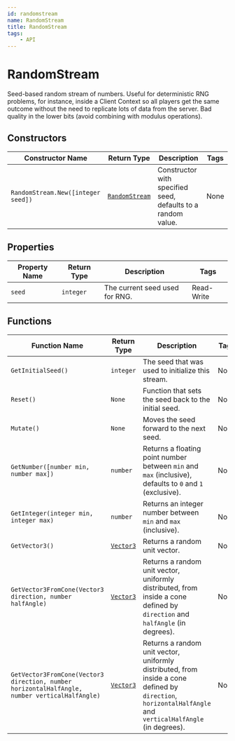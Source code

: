 ```yaml
---
id: randomstream
name: RandomStream
title: RandomStream
tags:
    - API
---
```


# RandomStream

Seed-based random stream of numbers. Useful for deterministic RNG problems, for instance, inside a Client Context so all players get the same outcome without the need to replicate lots of data from the server. Bad quality in the lower bits (avoid combining with modulus operations).

## Constructors

| Constructor Name | Return Type | Description | Tags |
| ----------- | ----------- | ----------- | ---- |
| `RandomStream.New([integer seed])` | [`RandomStream`](randomstream.md) | Constructor with specified seed, defaults to a random value. | None |

## Properties

| Property Name | Return Type | Description | Tags |
| -------- | ----------- | ----------- | ---- |
| `seed` | `integer` | The current seed used for RNG. | Read-Write |

## Functions

| Function Name | Return Type | Description | Tags |
| -------- | ----------- | ----------- | ---- |
| `GetInitialSeed()` | `integer` | The seed that was used to initialize this stream. | None |
| `Reset()` | `None` | Function that sets the seed back to the initial seed. | None |
| `Mutate()` | `None` | Moves the seed forward to the next seed. | None |
| `GetNumber([number min, number max])` | `number` | Returns a floating point number between `min` and `max` (inclusive), defaults to `0` and `1` (exclusive). | None |
| `GetInteger(integer min, integer max)` | `number` | Returns an integer number between `min` and `max` (inclusive). | None |
| `GetVector3()` | [`Vector3`](vector3.md) | Returns a random unit vector. | None |
| `GetVector3FromCone(Vector3 direction, number halfAngle)` | [`Vector3`](vector3.md) | Returns a random unit vector, uniformly distributed, from inside a cone defined by `direction` and `halfAngle` (in degrees). | None |
| `GetVector3FromCone(Vector3 direction, number horizontalHalfAngle, number verticalHalfAngle)` | [`Vector3`](vector3.md) | Returns a random unit vector, uniformly distributed, from inside a cone defined by `direction`, `horizontalHalfAngle` and `verticalHalfAngle` (in degrees). | None |
